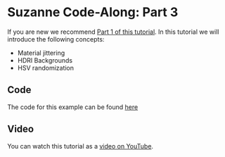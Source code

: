 # Suzanne Code-Along: Part 3

If you are new we recommend [Part 1 of this tutorial](https://github.com/ZumoLabs/zpy/tree/main/examples/suzanne). In this tutorial we will introduce the following concepts:

- Material jittering
- HDRI Backgrounds
- HSV randomization

## Code

The code for this example can be found [here](https://github.com/ZumoLabs/zpy/tree/main/examples/suzanne_3)

## Video

You can watch this tutorial as a [video on YouTube](https://youtu.be/plbbdRMJwHk).
